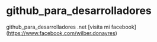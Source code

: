 # github_para_desarrolladores
github_para_desarrolladores .net
[visita mi facebook] (https://www.facebook.com/wilber.donayres)
